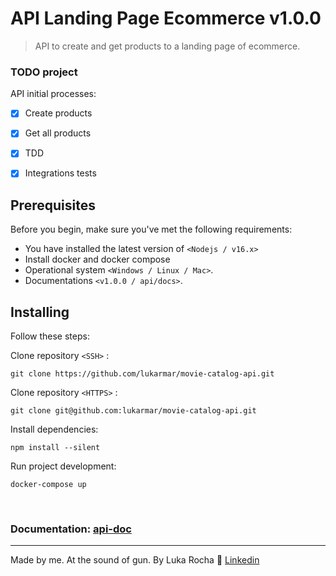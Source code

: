 # API Landing Page Ecommerce v1.0.0 


> API to create and get products to a landing page of ecommerce.

### TODO project

API initial processes:

- [x] Create products
- [x] Get all products
- [x] TDD
- [x] Integrations tests


## Prerequisites

Before you begin, make sure you've met the following requirements:

* You have installed the latest version of `<Nodejs / v16.x>`
* Install docker and docker compose
* Operational system `<Windows / Linux / Mac>`. 
* Documentations `<v1.0.0 / api/docs>`.

## Installing

Follow these steps:

Clone repository `<SSH>` :
````
git clone https://github.com/lukarmar/movie-catalog-api.git
````

Clone repository `<HTTPS>` :
```
git clone git@github.com:lukarmar/movie-catalog-api.git
```

Install dependencies:
```
npm install --silent
```

Run project development:
```
docker-compose up 
```
</br>

### Documentation: [api-doc](https://app-api-catalog-movie.herokuapp.com/api-docs/)
---

Made by me. At the sound of gun. By Luka Rocha :wave: [Linkedin](https://www.linkedin.com/in/luka-martins/)
